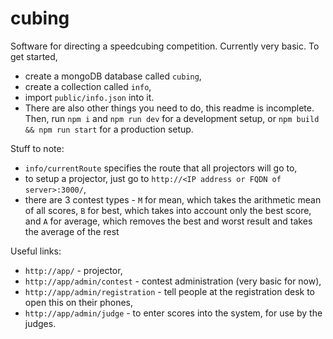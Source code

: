 # cubing
Software for directing a speedcubing competition. Currently very basic.
To get started,
* create a mongoDB database called `cubing`,
* create a collection called `info`,
* import `public/info.json` into it.
* There are also other things you need to do, this readme is incomplete.
Then, run `npm i` and `npm run dev` for a development setup, or `npm build && npm run start` for a production setup.

Stuff to note:
* `info/currentRoute` specifies the route that all projectors will go to,
* to setup a projector, just go to `http://<IP address or FQDN of server>:3000/`,
* there are 3 contest types - `M` for mean, which takes the arithmetic mean of all scores, `B` for best, which takes into account only the best score, and `A` for average, which removes the best and worst result and takes the average of the rest

Useful links:
* `http://app/` - projector,
* `http://app/admin/contest` - contest administration (very basic for now),
* `http://app/admin/registration` - tell people at the registration desk to open this on their phones,
* `http://app/admin/judge` - to enter scores into the system, for use by the judges.
